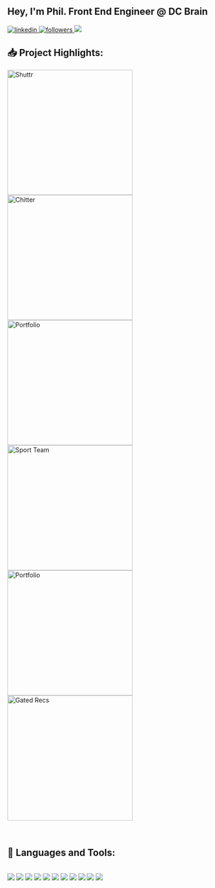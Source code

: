 ## Hey, I'm Phil. Front End Engineer @ DC Brain 

<div align="left">

<a href="https://uk.linkedin.com/in/phil-smithies">
  <img alt="linkedin" title="My LinkedIn Page" src="https://img.shields.io/badge/LinkedIn-0077B5?style=for-the-badge&logo=linkedin&logoColor=white">
</a>
   
<a href="https://github.com/philsmithies">
  <img alt="followers" title="Follow me on Github" src="https://img.shields.io/github/followers/philsmithies?color=236ad3&labelColor=1155ba&style=for-the-badge&logo=github&label=Follow"/>
</a>

<a href="mailto:philsmithies@gmail.com">
  <img src="https://img.shields.io/badge/Email-%23D14836?style=for-the-badge&logo=gmail&logoColor=white"/>
</a>

<br>

## 📥 Project Highlights:

<p align="left">
  <a href=https://github.com/philsmithies/shuttr><img width="282" src="https://denvercoder1-github-readme-stats.vercel.app/api/pin/?username=philsmithies&repo=shuttr&show_icons=false&count_private=true&theme=react&hide_border=true&bg_color=1F222A" alt="Shuttr"></a>
  <a href=https://github.com/philsmithies/chitter-next><img width="282" src="https://denvercoder1-github-readme-stats.vercel.app/api/pin/?username=philsmithies&repo=chitter-next&show_icons=false&count_private=true&theme=react&hide_border=true&bg_color=1F222A" alt="Chitter"></a>
  <a href=https://github.com/philsmithies/maelys_portfolio><img width="282" src="https://denvercoder1-github-readme-stats.vercel.app/api/pin/?username=philsmithies&repo=maelys_portfolio&show_icons=false&count_private=true&theme=react&hide_border=true&bg_color=1F222A" alt="Portfolio"></a>
  <a href=https://github.com/philsmithies/sport-team><img width="282" src="https://denvercoder1-github-readme-stats.vercel.app/api/pin/?username=philsmithies&repo=sport-team&show_icons=false&count_private=true&theme=react&hide_border=true&bg_color=1F222A" alt="Sport Team"></a>
 <a href=https://github.com/philsmithies/portfolio><img width="282" src="https://denvercoder1-github-readme-stats.vercel.app/api/pin/?username=philsmithies&repo=portfolio&show_icons=false&count_private=true&theme=react&hide_border=true&bg_color=1F222A" alt="Portfolio"></a>
  <a href=https://github.com/philsmithies/gated-recs-next-js><img width="282" src="https://denvercoder1-github-readme-stats.vercel.app/api/pin/?username=philsmithies&repo=gated-recs-next-js&show_icons=false&count_private=true&theme=react&hide_border=true&bg_color=1F222A" alt="Gated Recs"></a>
</p>

<br/>

## :hammer: Languages and Tools:
<br>

<div align="left">
<img src="https://img.shields.io/badge/TypeScript-007ACC?style=for-the-badge&logo=typescript&logoColor=white">
<img src="https://img.shields.io/badge/JavaScript-F7DF1E?style=for-the-badge&logo=javascript&logoColor=black">
<img src="https://img.shields.io/badge/React-20232A?style=for-the-badge&logo=react&logoColor=61DAFB">
<img src="https://img.shields.io/badge/Node.js-339933?style=for-the-badge&logo=nodedotjs&logoColor=white">
<img src="https://img.shields.io/badge/Express.js-000000?style=for-the-badge&logo=express&logoColor=white">
<img src="https://img.shields.io/badge/MongoDB-4EA94B?style=for-the-badge&logo=mongodb&logoColor=white">
<img src="https://img.shields.io/badge/Jest-C21325?style=for-the-badge&logo=jest&logoColor=white">
<img src="https://img.shields.io/badge/HTML5-E34F26?style=for-the-badge&logo=html5&logoColor=white">
<img src="https://img.shields.io/badge/CSS3-1572B6?style=for-the-badge&logo=css3&logoColor=white">
<img src="https://img.shields.io/badge/Git-F05032?style=for-the-badge&logo=git&logoColor=white">
<img src="https://img.shields.io/badge/adobephotoshop-%2331A8FF?style=for-the-badge&logo=adobephotoshop&logoColor=white">
<div/>

<!-- 
## Github Stats
<p align="center">
  <br/>
    <a href="https://github.com/philsmithies/github-readme-stats"><img alt="Subham Raoniar's Github Stats" src="https://github-readme-stats.vercel.app/api?username=philsmithies&show_icons=true&count_private=true&theme=react&hide_border=true&bg_color=0D1117" /></a>
  <a href="https://github.com/philsmithies/github-readme-stats"><img alt="Subham Raoniar's Top Languages" src="https://github-readme-stats.vercel.app/api/top-langs/?username=philsmithies&langs_count=8&count_private=true&layout=compact&theme=react&hide_border=true&bg_color=0D1117" /></a>
  <br/>
  <b>Note:</b> Top languages is only a metric of the languages my public code consists of and doesn't reflect experience or skill level.

<br/>
<br/>

<a href="https://github.com/philsmithies/github-readme-activity-graph"><img alt="philsmithies's Activity Graph" src="https://activity-graph.herokuapp.com/graph?username=philsmithies&bg_color=0D1117&color=5BCDEC&line=5BCDEC&point=FFFFFF&hide_border=true" /></a>
</p>
<br />
 -->

